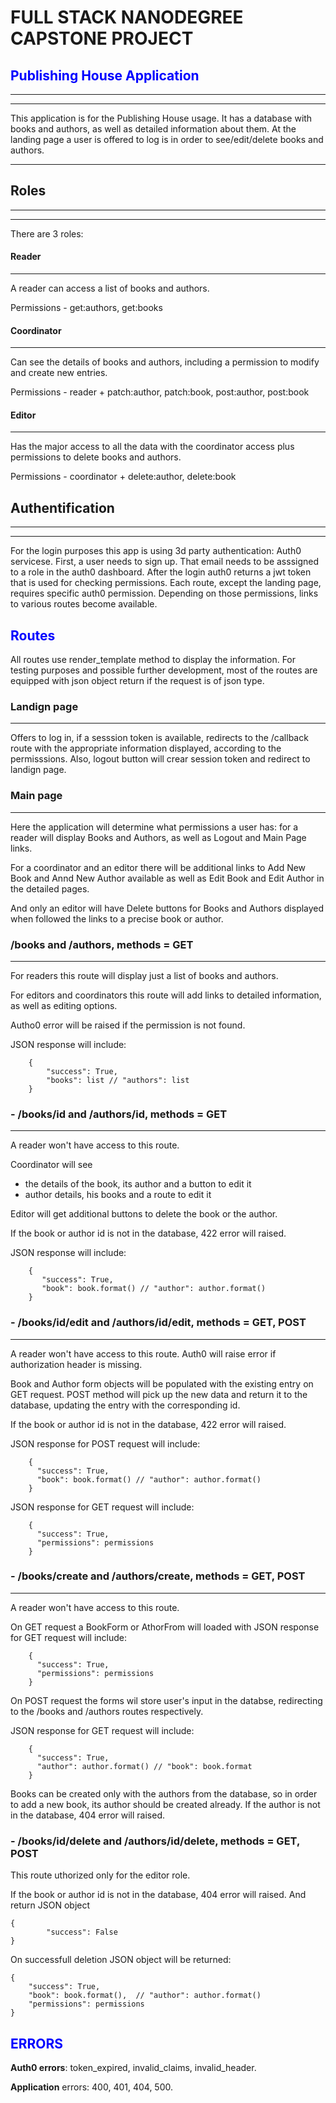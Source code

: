 # FULL STACK NANODEGREE CAPSTONE PROJECT

## <span style="color:blue">Publishing House Application</span>
-----------------
--------------------
This application is for the Publishing House usage. It has a database with books
and authors, as well as detailed information about them. At the landing page
a user is offered to log is in order to see/edit/delete books and authors.
*****************
## Roles
----------
---------------
There are 3 roles:
#### Reader
---------------
A reader can access a list of books and authors.

Permissions - get:authors, get:books

#### Coordinator
------------
Can see the details of books and authors, including a permission to modify and
create new entries.

Permissions - reader + patch:author, patch:book, post:author, post:book

#### Editor
----------------
Has the major access to all the data with the coordinator access plus permissions to delete books and authors.

Permissions - coordinator + delete:author, delete:book

## Authentification
_____________________
___________________

For the login purposes this app is using 3d party authentication: Auth0 servicese.
First, a user needs to sign up. That email needs to be asssigned to a role in the auth0 dashboard.
After the login auth0 returns a jwt token that is used for checking permissions.
Each route, except the landing page, requires specific auth0 permission. Depending on those permissions, links to various routes become available.


## <span style="color:blue"> Routes </span>

All routes use render_template method to display the information. For testing purposes and possible further development, most of the routes are equipped with json object return if the request is of json type.

### Landign page
____________________________________
Offers to log in, if a sesssion token is available, redirects to the /callback route with the appropriate information displayed, according to the permisssions.
Also, logout button will crear session token and redirect to landign page.

### Main page
_____________________________________
Here the application will determine what permissions a user has: for a reader will display Books and Authors, as well as Logout and Main Page links.

For a coordinator and an editor there will be additional links to Add New Book and Annd New Author available as well as Edit Book and Edit Author in the detailed pages.

And only an editor will have Delete buttons for Books and Authors displayed when followed the links to a precise book or author.

### /books and /authors, methods = GET
_______________________________________________
For readers this route will display just a list of books and authors.

For editors and coordinators this route will add links to detailed information, as well as editing options.

Autho0 error will be raised if the permission is not found.

JSON response will include:

        {
            "success": True,
            "books": list // "authors": list
        }


### - /books/id and /authors/id, methods = GET
________________________________________
A reader won't have access to this route.

Coordinator will see
- the details of the book, its author and a button to edit it
- author details, his books and a route to edit it

Editor will get additional buttons to delete the book or the author.

If the book or author id is not in the database, 422 error will raised.

JSON response will include:

        {
           "success": True,
           "book": book.format() // "author": author.format()
        }


### - /books/id/edit and /authors/id/edit, methods = GET, POST
_______________________________________
A reader won't have access to this route. Auth0 will raise error if authorization header is missing.

Book and Author form objects will be populated with  the existing entry on GET request.
POST method will pick up the new data and return it to the database, updating the entry with the corresponding id.

If the book or author id is not in the database, 422 error will raised.

JSON response for POST request will include:

        {
          "success": True,
          "book": book.format() // "author": author.format()
        }

JSON response for GET request will include:

        {
          "success": True,
          "permissions": permissions
        }


### - /books/create and /authors/create, methods = GET, POST
_________________________________________
A reader won't have access to this route.

On GET request a BookForm or AthorFrom will loaded with JSON response for GET request will include:

        {
          "success": True,
          "permissions": permissions
        }

On POST request the forms wil store user's input in the databse, redirecting to the /books and /authors routes respectively.

JSON response for GET request will include:

        {
          "success": True,
          "author": author.format() // "book": book.format
        }

Books can be created only with the authors from the database, so in order to add a new book, its author should be created already. If the author is not in the database, 404 error will raised.

### - /books/id/delete and /authors/id/delete, methods = GET, POST
This route uthorized only for the editor role.

If the book or author id is not in the database, 404 error will raised. And return JSON object

    {
            "success": False
    }

On successfull deletion JSON object will be returned:

    {
        "success": True,
        "book": book.format(),  // "author": author.format()
        "permissions": permissions
    }


## <span style="color:blue"> ERRORS </span>

**Auth0 errors**: token_expired, invalid_claims, invalid_header.

**Application** errors: 400, 401, 404, 500.




